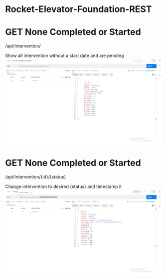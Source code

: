 # Rocket-Elevator-Foundation-REST


# GET None Completed or Started
/api/Intervention/

Show all intervention without a start date and are pending
![picture](image/GET.png)

# GET None Completed or Started
/api/Intervention/{id}/{status}

Change intervention to desired {status} and timestamp it
![picture](image/PUT.png)

